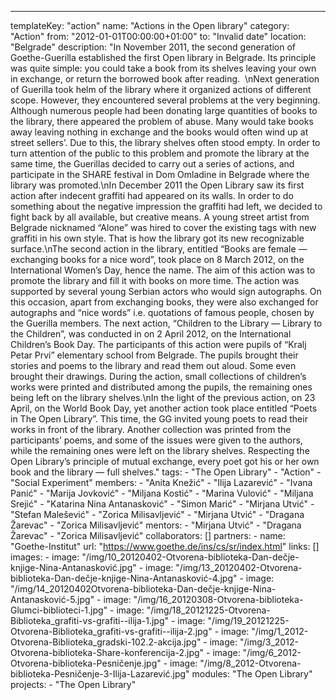 ---
  templateKey: "action"
  name: "Actions in the Open library"
  category: "Action"
  from: "2012-01-01T00:00:00+01:00"
  to: "Invalid date"
  location: "Belgrade"
  description: "In November 2011, the second generation of Goethe-Guerilla established the first Open library in Belgrade. Its principle was quite simple: you could take a book from its shelves leaving your own in exchange, or return the borrowed book after reading.  \nNext generation of Guerilla took helm of the library where it organized actions of different scope. However, they encountered several problems at the very beginning. Although numerous people had been donating large quantities of books to the library, there appeared the problem of abuse. Many would take books away leaving nothing in exchange and the books would often wind up at street sellers’. Due to this, the library shelves often stood empty. In order to turn attention of the public to this problem and promote the library at the same time, the Guerillas decided to carry out a series of actions, and participate in the SHARE festival in Dom Omladine in Belgrade where the library was promoted.\nIn December 2011 the Open Library saw its first action after indecent graffiti had appeared on its walls. In order to do something about the negative impression the graffiti had left, we decided to fight back by all available, but creative means. A young street artist from Belgrade nicknamed “Alone” was hired to cover the existing tags with new graffiti in his own style. That is how the library got its new recognizable surface.\nThe second action in the library, entitled “Books are female —  exchanging books for a nice word”, took place on 8 March 2012, on the International Women’s Day, hence the name. The aim of this action was to promote the library and fill it with books on more time. The action was supported by several young Serbian actors who would sign autographs. On this occasion, apart from exchanging books, they were also exchanged for autographs and “nice words” i.e. quotations of famous people, chosen by the Guerilla members. The next action, “Children to the Library — Library to the Children”, was conducted in on 2 April 2012, on the International Children’s Book Day. The participants of this action were pupils of “Kralj Petar Prvi” elementary school from Belgrade. The pupils brought their stories and poems to the library and read them out aloud. Some even brought their drawings. During the action, small collections of children’s works were printed and distributed among the pupils, the remaining ones being left on the library shelves.\nIn the light of the previous action, on 23 April, on the World Book Day, yet another action took place entitled “Poets in The Open Library”. This time, the GG invited young poets to read their works in front of the library. Another collection was printed from the participants’ poems, and some of the issues were given to the authors, while the remaining ones were left on the library shelves. Respecting the Open Library’s principle of mutual exchange, every poet got his or her own book and the library — full shelves."
  tags: 
    - "The Open Library"
    - "Action"
    - "Social Experiment"
  members: 
    - "Anita Knežić"
    - "Ilija Lazarević"
    - "Ivana Panić"
    - "Marija Jovković"
    - "Miljana Kostić"
    - "Marina Vulović"
    - "Miljana Srejić"
    - "Katarina Nina Antanasković"
    - "Simon Marić"
    - "Mirjana Utvić"
    - "Stefan Malešević"
    - "Zorica Milisavljević"
    - "Mirjana Utvić"
    - "Dragana Žarevac"
    - "Zorica Milisavljević"
  mentors: 
    - "Mirjana Utvić"
    - "Dragana Žarevac"
    - "Zorica Milisavljević"
  collaborators: []
  partners: 
    - 
      name: "Goethe-Institut"
      url: "https://www.goethe.de/ins/cs/sr/index.html"
  links: []
  images: 
    - 
      image: "/img/10_20120402-Otvorena-biblioteka-Dan-dečje-knjige-Nina-Antanasković.jpg"
    - 
      image: "/img/13_20120402-Otvorena-biblioteka-Dan-dečje-knjige-Nina-Antanasković-4.jpg"
    - 
      image: "/img/14_20120402Otvorena-biblioteka-Dan-dečje-knjige-Nina-Antanasković-5.jpg"
    - 
      image: "/img/16_20120308-Otvorena-biblioteka-Glumci-biblioteci-1.jpg"
    - 
      image: "/img/18_20121225-Otvorena-Biblioteka_grafiti-vs-grafiti--ilija-1.jpg"
    - 
      image: "/img/19_20121225-Otvorena-Biblioteka_grafiti-vs-grafiti--ilija-2.jpg"
    - 
      image: "/img/1_2012-Otvorena-Biblioteka_gradski-102.2-akcija.jpg"
    - 
      image: "/img/3_2012-Otvorena-biblioteka-Share-konferencija-2.jpg"
    - 
      image: "/img/6_2012-Otvorena-biblioteka-Pesničenje.jpg"
    - 
      image: "/img/8_2012-Otvorena-biblioteka-Pesničenje-3-Ilija-Lazarević.jpg"
  modules: "The Open Library"
  projects: 
    - "The Open Library"
